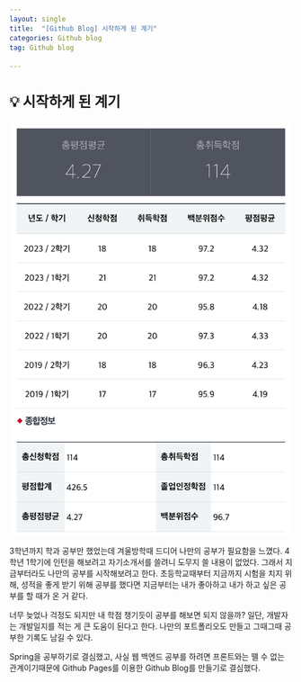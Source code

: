 ```yaml
---
layout: single
title:  "[Github Blog] 시작하게 된 계기"
categories: Github blog
tag: Github blog

---
```


<style>H2{font-size:1.8em;}</style>

## 💡 시작하게 된 계기

![](\assets\images\계기\grade.jpeg)

3학년까지 학과 공부만 했었는데 겨울방학때 드디어 나만의 공부가 필요함을 느꼈다. 4학년 1학기에 인턴을 해보려고 자기소개서를 쓸려니 도무지 쓸 내용이 없었다. 그래서 지금부터라도 나만의 공부를 시작해보려고 한다. 초등학교때부터 지금까지 시험을 치지 위해, 성적을 좋게 받기 위해 공부를 했다면 지금부터는 내가 좋아하고 내가 하고 싶은 공부를 할 때가 온 거 같다.

너무 늦었나 걱정도 되지만 내 학점 챙기듯이 공부를 해보면 되지 않을까? 일단, 개발자는 개발일지를 적는 게 큰 도움이 된다고 한다. 나만의 포트폴리오도 만들고 그때그때 공부한 기록도 남길 수 있다.

Spring을 공부하기로 결심했고, 사실 웹 백엔드 공부를 하려면 프론트와는 뗄 수 없는 관계이기때문에 Github Pages를 이용한 Github Blog를 만들기로 결심했다.